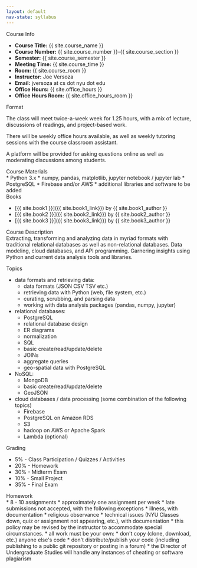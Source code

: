 ```yaml
---
layout: default
nav-state: syllabus
---
```

<div class="row">
  <div class="col-md-6">
    <div class="panel panel-default">

<a name="info"></a>
<div class="panel-heading">Course Info</div>
<div class="panel-body" markdown="block">

* __Course Title:__ {{ site.course_name }}
* __Course Number:__ {{ site.course_number }}-{{ site.course_section }}
* __Semester:__ {{ site.course_semester }}
* __Meeting Time:__ {{ site.course_time }}
* __Room:__ {{ site.course_room }}
* __Instructor:__ Joe Versoza
* __Email:__ jversoza at cs dot nyu dot edu
* __Office Hours:__ {{ site.office_hours }}
* __Office Hours Room:__  {{ site.office_hours_room }}
</div>
    </div>
    <div class="panel panel-default">
<a name="homework"></a>
<div class="panel-heading">Format</div>
<div class="panel-body" markdown="block">

The class will meet twice-a-week week for 1.25 hours, with a mix of lecture, discussions of readings, and project-based work.

There will be weekly office hours available, as well as weekly tutoring sessions with the course classroom assistant.

A platform will be provided for asking questions online as well as moderating discussions among students.

</div>
    </div>
    <div class="panel panel-default">
<a name="topics"></a>
<div class="panel-heading">Course Materials</div>
<div class="panel-body" markdown="block">
* Python 3.x 
* numpy, pandas, matplotlib, jupyter notebook / jupyter lab
* PostgreSQL
* Firebase and/or AWS
* additional libraries and software to be added
</div>
    </div>
    <div class="panel panel-default">
<a name="books"></a>
<div class="panel-heading">Books</div>
<div class="panel-body" markdown="block">


* [{{ site.book1 }}]({{ site.book1_link}}) by {{ site.book1_author }}
* [{{ site.book2 }}]({{ site.book2_link}}) by {{ site.book2_author }}
* [{{ site.book3 }}]({{ site.book3_link}}) by {{ site.book3_author }}

</div>
    </div>
  </div><!-- end col -->

  <div class="col-md-6">
    <div class="panel panel-default">
<a name="description"></a>
<div class="panel-heading">Course Description</div>
<div class="panel-body" markdown="block">
Extracting, transforming and analyzing data in myriad formats with traditional relational databases as well as non-relational databases. Data modeling, cloud databases, and API programming. Garnering insights using Python and current data analysis tools and libraries.

Topics
* data formats and retrieving data:
	* data formats (JSON CSV TSV etc.)
	* retrieving data with Python (web, file system, etc.)
	* curating, scrubbing, and parsing data
	* working with data analysis packages (pandas, numpy, jupyter)
* relational databases:
	* PostgreSQL 
	* relational database design
	* ER diagrams
	* normalization
	* SQL
	* basic create/read/update/delete
	* JOINs
	* aggregate queries
	* geo-spatial data with PostgreSQL 
* NoSQL:
	* MongoDB
	* basic create/read/update/delete
	* GeoJSON
* cloud databases / data processing (some combination of the following topics)
	* Firebase
	* PostgreSQL on Amazon RDS
	* S3
	* hadoop on AWS or Apache Spark
	* Lambda (optional)
</div>
    </div>
    <div class="panel panel-default">
<a name="grading"></a>
<div class="panel-heading">Grading</div>
<div class="panel-body" markdown="block">

* 5% - Class Participation / Quizzes / Activities
* 20% - Homework
* 30% - Midterm Exam
* 10% - Small Project
* 35% - Final Exam

</div>
    </div>
    <div class="panel panel-default">
<a name="homework"></a>
<div class="panel-heading">Homework</div>
<div class="panel-body" markdown="block">
* 8 - 10 assignments
* approximately one assignment per week
* late submissions not accepted, with the following exceptions
	* illness, with documentation
	* religious observance
	* technical issues (NYU Classes down, quiz or assignment not appearing, etc.), with documentation
	* this policy may be revised by the instructor to accommodate special circumstances.
* all work must be your own:
	* don't copy (clone, download, etc.) anyone else's code
	* don't distribute/publish your code (including publishing to a public git repository or posting in a forum)
	* the Director of Undergraduate Studies will handle any instances of cheating or software plagiarism

</div>
    </div>
  </div><!-- end col -->

</div><!-- end row -->

<div class="row">
  <div class="col-md-6">
  </div><!-- end col -->

  <div class="col-md-6">
  </div><!-- end col -->



</div><!-- end row -->

<div class="row">
  <div class="col-md-6">
  </div><!-- end col -->

  <div class="col-md-6">
  </div><!-- end col -->
</div><!-- end row -->

